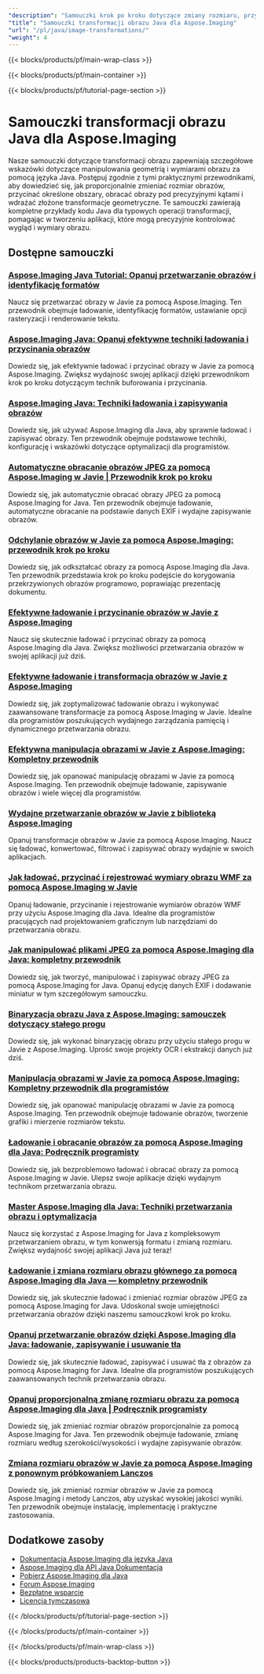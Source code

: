 ```yaml
---
"description": "Samouczki krok po kroku dotyczące zmiany rozmiaru, przycinania, obracania i przekształceń geometrycznych obrazów przy użyciu Aspose.Imaging dla Java."
"title": "Samouczki transformacji obrazu Java dla Aspose.Imaging"
"url": "/pl/java/image-transformations/"
"weight": 4
---
```


{{< blocks/products/pf/main-wrap-class >}}

{{< blocks/products/pf/main-container >}}

{{< blocks/products/pf/tutorial-page-section >}}
# Samouczki transformacji obrazu Java dla Aspose.Imaging

Nasze samouczki dotyczące transformacji obrazu zapewniają szczegółowe wskazówki dotyczące manipulowania geometrią i wymiarami obrazu za pomocą języka Java. Postępuj zgodnie z tymi praktycznymi przewodnikami, aby dowiedzieć się, jak proporcjonalnie zmieniać rozmiar obrazów, przycinać określone obszary, obracać obrazy pod precyzyjnymi kątami i wdrażać złożone transformacje geometryczne. Te samouczki zawierają kompletne przykłady kodu Java dla typowych operacji transformacji, pomagając w tworzeniu aplikacji, które mogą precyzyjnie kontrolować wygląd i wymiary obrazu.

## Dostępne samouczki

### [Aspose.Imaging Java Tutorial: Opanuj przetwarzanie obrazów i identyfikację formatów](./mastering-aspose-imaging-java-image-processing/)
Naucz się przetwarzać obrazy w Javie za pomocą Aspose.Imaging. Ten przewodnik obejmuje ładowanie, identyfikację formatów, ustawianie opcji rasteryzacji i renderowanie tekstu.

### [Aspose.Imaging Java: Opanuj efektywne techniki ładowania i przycinania obrazów](./aspose-imaging-java-efficient-image-load-crop/)
Dowiedz się, jak efektywnie ładować i przycinać obrazy w Javie za pomocą Aspose.Imaging. Zwiększ wydajność swojej aplikacji dzięki przewodnikom krok po kroku dotyczącym technik buforowania i przycinania.

### [Aspose.Imaging Java: Techniki ładowania i zapisywania obrazów](./aspose-imaging-java-image-processing/)
Dowiedz się, jak używać Aspose.Imaging dla Java, aby sprawnie ładować i zapisywać obrazy. Ten przewodnik obejmuje podstawowe techniki, konfigurację i wskazówki dotyczące optymalizacji dla programistów.

### [Automatyczne obracanie obrazów JPEG za pomocą Aspose.Imaging w Javie | Przewodnik krok po kroku](./auto-rotate-jpeg-images-aspose-imaging-java/)
Dowiedz się, jak automatycznie obracać obrazy JPEG za pomocą Aspose.Imaging for Java. Ten przewodnik obejmuje ładowanie, automatyczne obracanie na podstawie danych EXIF i wydajne zapisywanie obrazów.

### [Odchylanie obrazów w Javie za pomocą Aspose.Imaging: przewodnik krok po kroku](./deskew-images-aspose-imaging-java/)
Dowiedz się, jak odkształcać obrazy za pomocą Aspose.Imaging dla Java. Ten przewodnik przedstawia krok po kroku podejście do korygowania przekrzywionych obrazów programowo, poprawiając prezentację dokumentu.

### [Efektywne ładowanie i przycinanie obrazów w Javie z Aspose.Imaging](./aspose-imaging-java-load-crop-images/)
Naucz się skutecznie ładować i przycinać obrazy za pomocą Aspose.Imaging dla Java. Zwiększ możliwości przetwarzania obrazów w swojej aplikacji już dziś.

### [Efektywne ładowanie i transformacja obrazów w Javie z Aspose.Imaging](./aspose-imaging-java-image-loading-transformation/)
Dowiedz się, jak zoptymalizować ładowanie obrazu i wykonywać zaawansowane transformacje za pomocą Aspose.Imaging w Javie. Idealne dla programistów poszukujących wydajnego zarządzania pamięcią i dynamicznego przetwarzania obrazu.

### [Efektywna manipulacja obrazami w Javie z Aspose.Imaging: Kompletny przewodnik](./java-image-manipulation-aspose-imaging-tutorial/)
Dowiedz się, jak opanować manipulację obrazami w Javie za pomocą Aspose.Imaging. Ten przewodnik obejmuje ładowanie, zapisywanie obrazów i wiele więcej dla programistów.

### [Wydajne przetwarzanie obrazów w Javie z biblioteką Aspose.Imaging](./aspose-imaging-java-image-processing-guide/)
Opanuj transformacje obrazów w Javie za pomocą Aspose.Imaging. Naucz się ładować, konwertować, filtrować i zapisywać obrazy wydajnie w swoich aplikacjach.

### [Jak ładować, przycinać i rejestrować wymiary obrazu WMF za pomocą Aspose.Imaging w Javie](./load-crop-log-wmf-image-dimensions-aspose-imaging-java/)
Opanuj ładowanie, przycinanie i rejestrowanie wymiarów obrazów WMF przy użyciu Aspose.Imaging dla Java. Idealne dla programistów pracujących nad projektowaniem graficznym lub narzędziami do przetwarzania obrazu.

### [Jak manipulować plikami JPEG za pomocą Aspose.Imaging dla Java: kompletny przewodnik](./master-jpeg-manipulation-aspose-imaging-java/)
Dowiedz się, jak tworzyć, manipulować i zapisywać obrazy JPEG za pomocą Aspose.Imaging for Java. Opanuj edycję danych EXIF i dodawanie miniatur w tym szczegółowym samouczku.

### [Binaryzacja obrazu Java z Aspose.Imaging: samouczek dotyczący stałego progu](./master-image-binarization-java-aspose-imaging/)
Dowiedz się, jak wykonać binaryzację obrazu przy użyciu stałego progu w Javie z Aspose.Imaging. Uprość swoje projekty OCR i ekstrakcji danych już dziś.

### [Manipulacja obrazami w Javie za pomocą Aspose.Imaging: Kompletny przewodnik dla programistów](./master-java-image-manipulation-aspose-imaging-guide/)
Dowiedz się, jak opanować manipulację obrazami w Javie za pomocą Aspose.Imaging. Ten przewodnik obejmuje ładowanie obrazów, tworzenie grafiki i mierzenie rozmiarów tekstu.

### [Ładowanie i obracanie obrazów za pomocą Aspose.Imaging dla Java: Podręcznik programisty](./load-rotate-images-aspose-imaging-java/)
Dowiedz się, jak bezproblemowo ładować i obracać obrazy za pomocą Aspose.Imaging w Javie. Ulepsz swoje aplikacje dzięki wydajnym technikom przetwarzania obrazu.

### [Master Aspose.Imaging dla Java: Techniki przetwarzania obrazu i optymalizacja](./mastering-image-processing-aspose-imaging-java/)
Naucz się korzystać z Aspose.Imaging for Java z kompleksowym przetwarzaniem obrazu, w tym konwersją formatu i zmianą rozmiaru. Zwiększ wydajność swojej aplikacji Java już teraz!

### [Ładowanie i zmiana rozmiaru obrazu głównego za pomocą Aspose.Imaging dla Java — kompletny przewodnik](./implement-image-loading-resizing-aspose-imaging-java/)
Dowiedz się, jak skutecznie ładować i zmieniać rozmiar obrazów JPEG za pomocą Aspose.Imaging for Java. Udoskonal swoje umiejętności przetwarzania obrazów dzięki naszemu samouczkowi krok po kroku.

### [Opanuj przetwarzanie obrazów dzięki Aspose.Imaging dla Java: ładowanie, zapisywanie i usuwanie tła](./aspose-imaging-java-master-image-processing/)
Dowiedz się, jak skutecznie ładować, zapisywać i usuwać tła z obrazów za pomocą Aspose.Imaging for Java. Idealne dla programistów poszukujących zaawansowanych technik przetwarzania obrazu.

### [Opanuj proporcjonalną zmianę rozmiaru obrazu za pomocą Aspose.Imaging dla Java | Podręcznik programisty](./proportional-image-resizing-aspose-imaging-java/)
Dowiedz się, jak zmieniać rozmiar obrazów proporcjonalnie za pomocą Aspose.Imaging for Java. Ten przewodnik obejmuje ładowanie, zmianę rozmiaru według szerokości/wysokości i wydajne zapisywanie obrazów.

### [Zmiana rozmiaru obrazów w Javie za pomocą Aspose.Imaging z ponownym próbkowaniem Lanczos](./resize-images-java-aspose-imaging-lanczos/)
Dowiedz się, jak zmieniać rozmiar obrazów w Javie za pomocą Aspose.Imaging i metody Lanczos, aby uzyskać wysokiej jakości wyniki. Ten przewodnik obejmuje instalację, implementację i praktyczne zastosowania.

## Dodatkowe zasoby

- [Dokumentacja Aspose.Imaging dla języka Java](https://docs.aspose.com/imaging/java/)
- [Aspose.Imaging dla API Java Dokumentacja](https://reference.aspose.com/imaging/java/)
- [Pobierz Aspose.Imaging dla Java](https://releases.aspose.com/imaging/java/)
- [Forum Aspose.Imaging](https://forum.aspose.com/c/imaging)
- [Bezpłatne wsparcie](https://forum.aspose.com/)
- [Licencja tymczasowa](https://purchase.aspose.com/temporary-license/)

{{< /blocks/products/pf/tutorial-page-section >}}

{{< /blocks/products/pf/main-container >}}

{{< /blocks/products/pf/main-wrap-class >}}

{{< blocks/products/products-backtop-button >}}